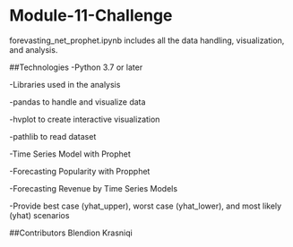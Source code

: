 # Module-11-Challenge
forevasting_net_prophet.ipynb includes all the data handling, visualization, and analysis.

##Technologies
-Python 3.7 or later

-Libraries used in the analysis

-pandas to handle and visualize data

-hvplot to create interactive visualization

-pathlib to read dataset

-Time Series Model with Prophet

-Forecasting Popularity with Propphet

-Forecasting Revenue by Time Series Models

-Provide best case (yhat_upper), worst case (yhat_lower), and most likely (yhat) scenarios

##Contributors
Blendion Krasniqi
